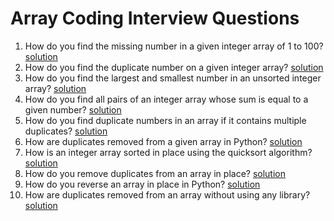 # Array Coding Interview Questions
1. How do you find the missing number in a given integer array of 1 to 100? [solution](/arrays/question1.py)
2. How do you find the duplicate number on a given integer array? [solution](/arrays/question2.py)
3. How do you find the largest and smallest number in an unsorted integer array? [solution](/arrays/question3.py)
4. How do you find all pairs of an integer array whose sum is equal to a given number? [solution](/arrays/question4.py)
5. How do you find duplicate numbers in an array if it contains multiple duplicates? [solution](/arrays/question5.py)
6. How are duplicates removed from a given array in Python? [solution](/arrays/question6.py)
7. How is an integer array sorted in place using the quicksort algorithm? [solution](/arrays/question7.py)
8. How do you remove duplicates from an array in place? [solution](/arrays/question8.py)
9. How do you reverse an array in place in Python? [solution](/arrays/question9.py)
10. How are duplicates removed from an array without using any library? [solution](/arrays/question10.py)